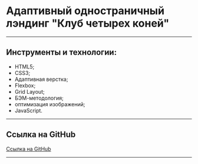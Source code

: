 # Адаптивный одностраничный лэндинг "Клуб четырех коней"
___
## Инструменты и технологии:
* HTML5;
* CSS3;
* Адаптивная верстка;
* Flexbox;
* Grid Layout;
* БЭМ-методология;
* оптимизация изображений;
* JavaScript.
___
## Ссылка на GitHub
[Ссылка на GitHub](https://github.com/Kirill-Begej/chess-club-project)
___